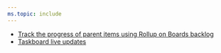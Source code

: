 ```yaml
---
ms.topic: include
---
```


- [Track the progress of parent items using Rollup on Boards backlog](#track-the-progress-of-parent-items-using-rollup-on-boards-backlog)
- [Taskboard live updates](#taskboard-live-updates)
